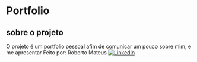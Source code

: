 # Portfolio 
## sobre o projeto
O projeto é um portfolio pessoal afim de comunicar um pouco sobre mim, e me apresentar
Feito por: Roberto Mateus [![LinkedIn](https://img.shields.io/badge/LinkedIn-0077B5?style=for-the-badge&logo=linkedin&logoColor=white)](https://www.linkedin.com/in/seu-perfil/)
